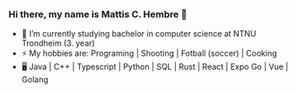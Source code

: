 ### Hi there, my name is Mattis C. Hembre 👋
- 🌱 I’m currently studying bachelor in computer science at NTNU Trondheim (3. year)
- ⚡ My hobbies are: Programing | Shooting | Fotball (soccer) | Cooking
- 🖥️ Java | C++ | Typescript | Python | SQL | Rust | React | Expo Go | Vue | Golang

<!--
- 🔭 I’m currently working as a student assistant for TDT4120 - Algorithms and Data Structures

**CzternastyHembre/CzternastyHembre** is a ✨ _special_ ✨ repository because its `README.md` (this file) appears on your GitHub profile.

Here are some ideas to get you started:

- 🔭 I’m currently working as a student assistant 
- 🌱 I’m currently studying bachelor in computer science at NTNU Trondheim
- 👯 I’m looking to collaborate on ...
- 🤔 I’m looking for help with ...
- 💬 Ask me about ...
- 📫 How to reach me: ...
- 😄 Pronouns: ...
- ⚡ Fun fact: ...
-->

